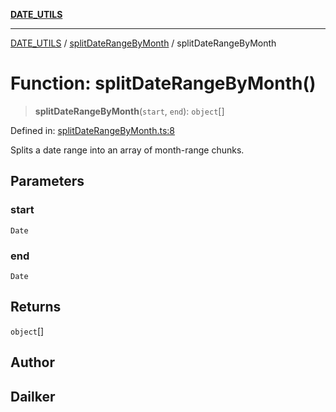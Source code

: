 [**DATE_UTILS**](../../README.md)

***

[DATE_UTILS](../../README.md) / [splitDateRangeByMonth](../README.md) / splitDateRangeByMonth

# Function: splitDateRangeByMonth()

> **splitDateRangeByMonth**(`start`, `end`): `object`[]

Defined in: [splitDateRangeByMonth.ts:8](https://github.com/dailker/everyutil/blob/bf8adc96ac84c1d33f18a4705d529c444472a677/src/date/splitDateRangeByMonth.ts#L8)

Splits a date range into an array of month-range chunks.

## Parameters

### start

`Date`

### end

`Date`

## Returns

`object`[]

## Author

## Dailker
